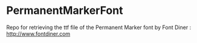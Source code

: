# PermanentMarkerFont
Repo for retrieving the ttf file of the Permanent Marker font by Font Diner : http://www.fontdiner.com
